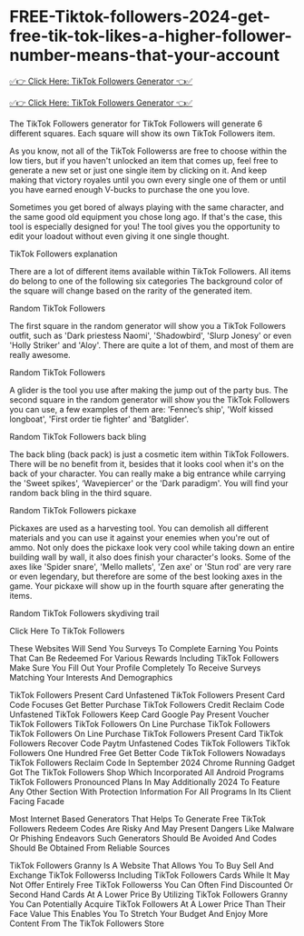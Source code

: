 # FREE-Tiktok-followers-2024-get-free-tik-tok-likes-a-higher-follower-number-means-that-your-account

[✅👉 Click Here: TikTok Followers Generator 👈✅](https://ours.pandagift.xyz/tiktok2024/)

[✅👉 Click Here: TikTok Followers Generator 👈✅](https://ours.pandagift.xyz/tiktok2024/)

The TikTok Followers generator for TikTok Followers will generate 6 different squares. Each square will show its own TikTok Followers item.

As you know, not all of the TikTok Followerss are free to choose within the low tiers, but if you haven't unlocked an item that comes up, feel free to generate a new set or just one single item by clicking on it. And keep making that victory royales until you own every single one of them or until you have earned enough V-bucks to purchase the one you love.

Sometimes you get bored of always playing with the same character, and the same good old equipment you chose long ago. If that's the case, this tool is especially designed for you! The tool gives you the opportunity to edit your loadout without even giving it one single thought.

TikTok Followers explanation

There are a lot of different items available within TikTok Followers. All items do belong to one of the following six categories The background color of the square will change based on the rarity of the generated item.

Random TikTok Followers

The first square in the random generator will show you a TikTok Followers outfit, such as 'Dark priestess Naomi', 'Shadowbird', 'Slurp Jonesy' or even 'Holly Striker' and 'Aloy'. There are quite a lot of them, and most of them are really awesome.

Random TikTok Followers

A glider is the tool you use after making the jump out of the party bus. The second square in the random generator will show you the TikTok Followers you can use, a few examples of them are: 'Fennec’s ship', 'Wolf kissed longboat', 'First order tie fighter' and 'Batglider'.

Random TikTok Followers back bling

The back bling (back pack) is just a cosmetic item within TikTok Followers. There will be no benefit from it, besides that it looks cool when it's on the back of your character. You can really make a big entrance while carrying the 'Sweet spikes', ‘Wavepiercer' or the 'Dark paradigm'. You will find your random back bling in the third square.

Random TikTok Followers pickaxe

Pickaxes are used as a harvesting tool. You can demolish all different materials and you can use it against your enemies when you're out of ammo. Not only does the pickaxe look very cool while taking down an entire building wall by wall, it also does finish your character's looks. Some of the axes like 'Spider snare', 'Mello mallets', 'Zen axe' or 'Stun rod' are very rare or even legendary, but therefore are some of the best looking axes in the game. Your pickaxe will show up in the fourth square after generating the items.

Random TikTok Followers skydiving trail

Click Here To TikTok Followers

These Websites Will Send You Surveys To Complete Earning You Points That Can Be Redeemed For Various Rewards Including TikTok Followers Make Sure You Fill Out Your Profile Completely To Receive Surveys Matching Your Interests And Demographics

TikTok Followers Present Card Unfastened TikTok Followers Present Card Code Focuses Get Better Purchase TikTok Followers Credit Reclaim Code Unfastened TikTok Followers Keep Card Google Pay Present Voucher TikTok Followers TikTok Followers On Line Purchase TikTok Followers TikTok Followers On Line Purchase TikTok Followers Present Card TikTok Followers Recover Code Paytm Unfastened Codes TikTok Followers TikTok Followers One Hundred Free Get Better Code TikTok Followers Nowadays TikTok Followers Reclaim Code In September 2024 Chrome Running Gadget Got The TikTok Followers Shop Which Incorporated All Android Programs TikTok Followers Pronounced Plans In May Additionally 2024 To Feature Any Other Section With Protection Information For All Programs In Its Client Facing Facade

Most Internet Based Generators That Helps To Generate Free TikTok Followers Redeem Codes Are Risky And May Present Dangers Like Malware Or Phishing Endeavors Such Generators Should Be Avoided And Codes Should Be Obtained From Reliable Sources

TikTok Followers Granny Is A Website That Allows You To Buy Sell And Exchange TikTok Followerss Including TikTok Followers Cards While It May Not Offer Entirely Free TikTok Followerss You Can Often Find Discounted Or Second Hand Cards At A Lower Price By Utilizing TikTok Followers Granny You Can Potentially Acquire TikTok Followers At A Lower Price Than Their Face Value This Enables You To Stretch Your Budget And Enjoy More Content From The TikTok Followers Store
